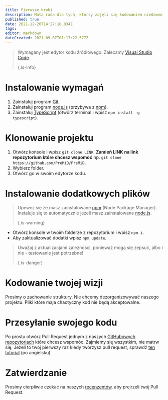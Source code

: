 ```yaml
---
title: Pierwsze kroki
description: Mała rada dla tych, którzy zajęli się kodowaniem niedawno
published: true
date: 2021-12-20T14:27:18.034Z
tags:
editor: markdown
dateCreated: 2021-09-07T01:17:22.577Z
---
```


> Wymagany jest edytor kodu źródłowego. Zalecamy [Visual Studio Code](https://code.visualstudio.com/). 
> 
> {.is-info}

# Instalowanie wymagań
1. Zainstaluj program [Git](https://git-scm.com/).
2. Zainstaluj program [node.js](https://nodejs.org/en/) (przybywa z [npm](https://www.npmjs.com/)).
3. Zainstaluj [TypeScript](https://www.typescriptlang.org/index.html#download-links) (otwórz terminal i wpisz `npm install -g typescript`).

# Klonowanie projektu
1. Otwórz konsole i wpisz `git clone LINK`. **Zamień LINK na link repozytorium które chcesz wspomoć** np. `git clone https://github.com/PreMiD/PreMiD`.
2. Wybierz folder.
3. Otwórz go w swoim edytorze kodu.

# Instalowanie dodatkowych plików
> Upewnij się że masz zainstalowane [npm](https://www.npmjs.com/) (Node Package Manager). Instaluje się to automatycznie jeżeli masz zainstalowane [node.js](https://nodejs.org/en/). 
> 
> {.is-warning}

- Otwórz konsole w twoim folderze z repozytorium i wpisz `npm i`.
- Aby zaktualizować dodatki wpisz `npm update`.

> Uważaj z aktualizacjami zależności, ponieważ mogą się zepsuć, albo i nie - testowanie jest potrzebne! 
> 
> {.is-danger}

# Kodowanie twojej wizji
Prosimy o zachowanie struktury. Nie chcemy dezorganizowywać naszego projektu. Pliki które maja chaotyczny kod nie będą akceptowalne.

# Przesyłanie swojego kodu
Po prostu otwórz Pull Request jednym z naszych [GitHubowych repozytoriach](https://github.com/PreMiD/) które chcesz wspomóc. Zajmiemy się wszystkim, nie matrw się. Jeżeli to twój pierwszy raz kiedy tworzysz pull request, sprawdź [ten tutorial](https://help.github.com/en/articles/creating-a-pull-request) (po angielsku).

# Zatwierdzanie
Prosimy cierpliwie czekać na naszych [recenzentów](https://docs.premid.app/en/dev/presence/guidelines#presence-reviewers), aby prejrzeli twój Pull Request.
